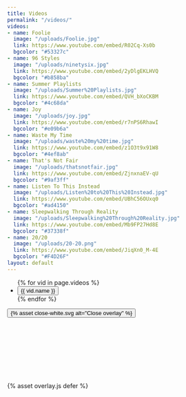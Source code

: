 ```yaml
---
title: Videos
permalink: "/videos/"
videos:
- name: Foolie
  image: "/uploads/Foolie.jpg"
  link: https://www.youtube.com/embed/R02Cq-Xs0b
  bgcolor: "#53327c"
- name: 96 Styles
  image: "/uploads/ninetysix.jpg"
  link: https://www.youtube.com/embed/2yDlgEKLHVQ
  bgcolor: "#b858ba"
- name: Summer Playlists
  image: "/uploads/Summer%20Playlists.jpg"
  link: https://www.youtube.com/embed/QVH_bXoCKBM
  bgcolor: "#4c68da"
- name: Joy
  image: "/uploads/joy.jpg"
  link: https://www.youtube.com/embed/r7nPS6RhawI
  bgcolor: "#e09b6a"
- name: Waste My Time
  image: "/uploads/waste%20my%20time.jpg"
  link: https://www.youtube.com/embed/z1O3t9x91W8
  bgcolor: "#4ef8ab"
- name: That's Not Fair
  image: "/uploads/thatsnotfair.jpg"
  link: https://www.youtube.com/embed/ZjnxnaEV-qU
  bgcolor: "#9af3ff"
- name: Listen To This Instead
  image: "/uploads/Listen%20to%20This%20Instead.jpg"
  link: https://www.youtube.com/embed/UBhC56OUxq0
  bgcolor: "#ad4150"
- name: Sleepwalking Through Reality
  image: "/uploads/Sleepwalking%20Through%20Reality.jpg"
  link: https://www.youtube.com/embed/Mb9FP27Hd8E
  bgcolor: "#37338f"
- name: 20/20
  image: "/uploads/20-20.png"
  link: https://www.youtube.com/embed/JiqXn0_M-4E
  bgcolor: "#F4D26F"
layout: default
---
```


<div class="container music">
  <ul class="videos">
    {% for vid in page.videos %}
    <li class="vid" style="background-color:{{ vid.bgcolor }}">
      <div class="vid-container">
        <div class="aspect-ratio--16x9 aspect-ratio">
          <button aria-label="Watch Asoh's {{ vid.name }} video" class="aspect-ratio--object cover video-overlay-trigger" style="background-image:url({{ vid.image }})" data-src="{{vid.link}}">
            <span class="vid-name">{{ vid.name }}</span>
          </button>
        </div>
      </div>
    </li>
    {% endfor %}
  </ul>
  <div class="video-overlay hidden">
    <button class="video-overlay-close">{% asset close-white.svg alt="Close overlay" %}</button>
    <div class="youtube-embed">
      <iframe class="youtube-embed-iframe" frameborder="0" scrolling="auto"></iframe>
    </div>
  </div>
</div>
{% asset overlay.js defer %}
